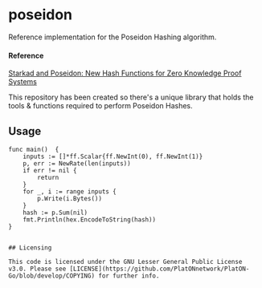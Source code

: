 # poseidon


Reference implementation for the Poseidon Hashing algorithm.


#### Reference

[Starkad and Poseidon: New Hash Functions for Zero Knowledge Proof Systems](https://eprint.iacr.org/2019/458.pdf)

This repository has been created so there's a unique library that holds the tools & functions
required to perform Poseidon Hashes.

## Usage

```bigquery
func main()  {
	inputs := []*ff.Scalar{ff.NewInt(0), ff.NewInt(1)}
	p, err := NewRate(len(inputs))
    if err != nil {
        return
    }
	for _, i := range inputs {
		p.Write(i.Bytes())
	}
	hash := p.Sum(nil)
	fmt.Println(hex.EncodeToString(hash))
}
```
```

## Licensing

This code is licensed under the GNU Lesser General Public License v3.0. Please see [LICENSE](https://github.com/PlatONnetwork/PlatON-Go/blob/develop/COPYING) for further info.